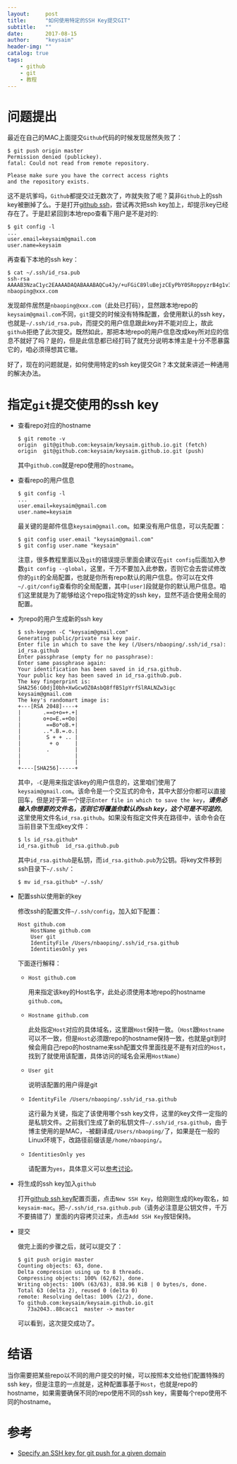 ```yaml
---
layout:     post
title:      "如何使用特定的SSH Key提交GIT"
subtitle:   ""
date:       2017-08-15
author:     "keysaim"
header-img: ""
catalog: true
tags:
    - github
    - git
    - 教程
---
```


# 问题提出

最近在自己的MAC上面提交`Github`代码的时候发现居然失败了：

```console
$ git push origin master
Permission denied (publickey).
fatal: Could not read from remote repository.

Please make sure you have the correct access rights
and the repository exists.
```

这不是坑爹吗，`Github`都提交过无数次了，咋就失败了呢？莫非`Github`上的ssh key被删掉了么。于是打开[github ssh](https://github.com/settings/keys)，尝试再次把ssh key加上，却提示key已经存在了。于是赶紧回到本地repo查看下用户是不是对的:

```console
$ git config -l
...
user.email=keysaim@gmail.com
user.name=keysaim
```

再查看下本地的ssh key：

```console
$ cat ~/.ssh/id_rsa.pub
ssh-rsa AAAAB3NzaC1yc2EAAAADAQABAAABAQCu4Jy/+uFGiC89luBejzCEyPbY0SRoppyzrB4g1v3zv1OleylMzdf+eTTRcYgMbYoY6ZQs4M2NHX20iO6vf6j2uPvUsB++pP0G6Q7+VlrUlC19B07IVx7Mo2xmHCe4bMshFSugqOl+hV6zVjGpYJcLI9XtWQ6F/br4tkYD/J8KWns+SNha8gJVBckV1ncGlR+Q7ji4OM4+eIhKEEK4Wo7Cf7KaT71fIVFl7XRx5kmdtEN3F+wT4LjNb2okl8Pu4mmxCMwJvXzj0Jr9PkVzhSAhDkWG3mMt3kC5PhhRhCP7uwkGFsOEm5uGS907wTxY9cJNIl8FikOfmvDa5XrfMbMx nbaoping@xxx.com
```

发现邮件居然是`nbaoping@xxx.com`（此处已打码），显然跟本地repo的`keysaim@gmail.com`不同，`git`提交的时候没有特殊配置，会使用默认的ssh key，也就是`~/.ssh/id_rsa.pub`，而提交的用户信息跟此key并不能对应上，故此`github`拒绝了此次提交。既然如此，那把本地repo的用户信息改成key所对应的信息不就好了吗？是的，但是此信息都已经打码了就充分说明本博主是十分不愿暴露它的，咱必须得想其它辙。

好了，现在的问题就是，如何使用特定的ssh key提交Git？本文就来讲述一种通用的解决办法。

# 指定`git`提交使用的ssh key

* 查看repo对应的hostname

    ```console
    $ git remote -v
    origin  git@github.com:keysaim/keysaim.github.io.git (fetch)
    origin  git@github.com:keysaim/keysaim.github.io.git (push)
    ```

    其中`github.com`就是repo使用的`hostname`。

* 查看repo的用户信息

    ```console
    $ git config -l
    ...
    user.email=keysaim@gmail.com
    user.name=keysaim
    ```

    最关键的是邮件信息`keysaim@gmail.com`。如果没有用户信息，可以先配置：

    ```console
    $ git config user.email "keysaim@gmail.com"
    $ git config user.name "keysaim"
    ```

    注意，很多教程里面以及`git`的错误提示里面会建议在`git config`后面加入参数`git config --global`，这里，千万不要加入此参数，否则它会去尝试修改你的`git`的全局配置，也就是你所有repo默认的用户信息。你可以在文件`~/.git/config`查看你的全局配置，其中`[user]`段就是你的默认用户信息。咱们这里就是为了能够给这个repo指定特定的ssh key，显然不适合使用全局的配置。

* 为repo的用户生成新的ssh key

    ```console
    $ ssh-keygen -C "keysaim@gmail.com"
    Generating public/private rsa key pair.
    Enter file in which to save the key (/Users/nbaoping/.ssh/id_rsa): id_rsa.github
    Enter passphrase (empty for no passphrase):
    Enter same passphrase again:
    Your identification has been saved in id_rsa.github.
    Your public key has been saved in id_rsa.github.pub.
    The key fingerprint is:
    SHA256:G0djI0bh+XwGcwOZ0AsbQ8ffB51pYrfSlRALNZw3igc keysaim@gmail.com
    The key's randomart image is:
    +---[RSA 2048]----+
    |       .==o+o=+.+|
    |       o+o=E.=+Oo|
    |        ==Bo*oB.+|
    |       ..*.B.=.o.|
    |        S + + .. |
    |         + o     |
    |        .        |
    |                 |
    |                 |
    +----[SHA256]-----+
    ```

    其中，`-C`是用来指定该key的用户信息的，这里咱们使用了`keysaim@gmail.com`。该命令是一个交互式的命令，其中大部分你都可以直接回车，但是对于第一个提示`Enter file in which to save the key`，***请务必输入你想要的文件名，否则它将覆盖你默认的ssh key，这个可是不可逆的***。这里使用文件名`id_rsa.github`。如果没有指定文件夹在路径中，该命令会在当前目录下生成key文件：

    ```console
    $ ls id_rsa.github*
    id_rsa.github  id_rsa.github.pub
    ```

    其中`id_rsa.github`是私钥，而`id_rsa.github.pub`为公钥。将key文件移到ssh目录下`~/.ssh/`：

    ```console
    $ mv id_rsa.github* ~/.ssh/
    ```

* 配置ssh以使用新的key

    修改ssh的配置文件`~/.ssh/config`，加入如下配置：

    ```
	Host github.com
		HostName github.com
		User git
		IdentityFile /Users/nbaoping/.ssh/id_rsa.github
		IdentitiesOnly yes
    ```

    下面逐行解释：

    * `Host github.com`

        用来指定该key的Host名字，此处必须使用本地repo的hostname `github.com`。

    * `Hostname github.com`

        此处指定`Host`对应的具体域名，这里跟`Host`保持一致。（`Host`跟`Hostname`可以不一致，但是`Host`必须跟repo的hostname保持一致，也就是git到时候会用自己repo的hostname来ssh配置文件里面找是不是有对应的`Host`，找到了就使用该配置，具体访问的域名会采用`HostName`）

    * `User git`

        说明该配置的用户得是git

    * `IdentityFile /Users/nbaoping/.ssh/id_rsa.github`

        这行最为关键，指定了该使用哪个ssh key文件，这里的key文件一定指的是私钥文件。之前我们生成了新的私钥文件`~/.ssh/id_rsa.github`，由于博主使用的是MAC，`~`被翻译成`/Users/nbaoping/`了，如果是在一般的Linux环境下，改路径前缀该是`/home/nbaoping/`。

    * `IdentitiesOnly yes`

        请配置为`yes`，具体意义可以[参考讨论](https://serverfault.com/questions/450796/how-could-i-stop-ssh-offering-a-wrong-key/450807#450807)。

* 将生成的ssh key加入`github`

    打开[github ssh key](https://github.com/settings/keys)配置页面，点击`New SSH Key`，给刚刚生成的key取名，如`keysaim-mac`。把`~/.ssh/id_rsa.github.pub`（请务必注意是公钥文件，千万不要搞错了）里面的内容拷贝过来，点击`Add SSH Key`按钮保持。

* 提交

    做完上面的步骤之后，就可以提交了：

    ```console
    $ git push origin master
    Counting objects: 63, done.
    Delta compression using up to 8 threads.
    Compressing objects: 100% (62/62), done.
    Writing objects: 100% (63/63), 838.96 KiB | 0 bytes/s, done.
    Total 63 (delta 2), reused 0 (delta 0)
    remote: Resolving deltas: 100% (2/2), done.
    To github.com:keysaim/keysaim.github.io.git
       73a2043..88cacc1  master -> master
    ```

    可以看到，这次提交成功了。

# 结语

当你需要把某些repo以不同的用户提交的时候，可以按照本文给他们配置特殊的ssh key，但是注意的一点就是，这种配置事基于`Host`，也就是repo的hostname，如果需要确保不同的repo使用不同的ssh key，需要每个repo使用不同的hostname。

# 参考

* [Specify an SSH key for git push for a given domain](https://stackoverflow.com/questions/7927750/specify-an-ssh-key-for-git-push-for-a-given-domain)

